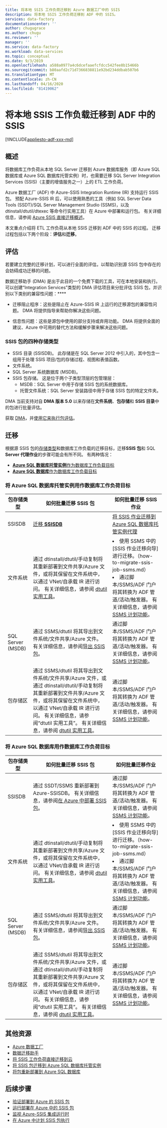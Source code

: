 ```yaml
---
title: 将本地 SSIS 工作负荷迁移到 Azure 数据工厂中的 SSIS
description: 将本地 SSIS 工作负荷迁移到 ADF 中的 SSIS。
services: data-factory
documentationcenter: ''
author: chugugrace
ms.author: chugu
ms.reviewer: ''
manager: ''
ms.service: data-factory
ms.workload: data-services
ms.topic: conceptual
ms.date: 9/3/2019
ms.openlocfilehash: a588a0977a4c6dcefaaefcfdcc542fee8b15466b
ms.sourcegitcommit: b80aafd2c71d7366838811e92bd234ddbab507b6
ms.translationtype: MT
ms.contentlocale: zh-CN
ms.lasthandoff: 04/16/2020
ms.locfileid: "81419062"
---
```

# <a name="migrate-on-premises-ssis-workloads-to-ssis-in-adf"></a>将本地 SSIS 工作负载迁移到 ADF 中的 SSIS

[!INCLUDE[appliesto-adf-xxx-md](includes/appliesto-adf-xxx-md.md)]

## <a name="overview"></a>概述

将数据库工作负荷从本地 SQL Server 迁移到 Azure 数据库服务（即 Azure SQL 数据库或 Azure SQL 数据库托管实例）时，也需要迁移 SQL Server Integration Services (SSIS)（主要的增值服务之一）上的 ETL 工作负荷。

Azure 数据工厂 (ADF) 中 Azure-SSIS Integration Runtime (IR) 支持运行 SSIS 包。 预配 Azure-SSIS IR 后，可以使用熟悉的工具（例如 SQL Server Data Tools (SSDT)/SQL Server Management Studio (SSMS)，以及 dtinstall/dtutil/dtexec 等命令行实用工具）在 Azure 中部署和运行包。 有关详细信息，请参阅 [Azure SSIS 直接迁移概述](https://docs.microsoft.com/sql/integration-services/lift-shift/ssis-azure-lift-shift-ssis-packages-overview)。

本文重点介绍将 ETL 工作负荷从本地 SSIS 迁移到 ADF 中的 SSIS 的过程。 迁移过程包括以下两个阶段：**评估**和**迁移**。

## <a name="assessment"></a>评估

若要建立完整的迁移计划，可以进行全面的评估，以帮助识别源 SSIS 包中存在的会妨碍成功迁移的问题。

数据迁移助手 (DMA) 是出于此目的一个免费下载的工具，可在本地安装和执行。 可以创建“Integration Services”类型的 DMA 评估项目来分批评估 SSIS 包，并识别以下类别的兼容性问题：****

- 迁移阻止程序：这些是阻止在 Azure-SSIS IR 上运行的迁移源包的兼容性问题。 DMA 将提供指导来帮助你解决这些问题。

- 信息性问题：这些是源包中使用的部分支持或弃用功能。 DMA 将提供全面的建议、Azure 中可用的替代方法和缓解步骤来解决这些问题。

### <a name="four-storage-types-for-ssis-packages"></a>SSIS 包的四种存储类型

- SSIS 目录 (SSISDB)。 此存储是在 SQL Server 2012 中引入的，其中包含一组用于处理 SSIS 项目/包的存储过程、视图和表值函数。
- 文件系统。
- SQL Server 系统数据库 (MSDB)。
- SSIS 包存储。 这是位于两个子类型顶层的包管理层：
  - MSDB：SQL Server 中用于存储 SSIS 包的系统数据库。
  - 托管文件系统：SQL Server 安装路径中用于存储 SSIS 包的特定文件夹。

DMA 当前支持对自 **DMA 版本 5.0** 以来存储在**文件系统**、**包存储**和 **SSIS 目录**中的包进行批量评估。

获取 [DMA](https://docs.microsoft.com/sql/dma/dma-overview)，并[使用它来执行包评估](https://docs.microsoft.com/sql/dma/dma-assess-ssis)。

## <a name="migration"></a>迁移

根据源 SSIS 包的[存储类型](#four-storage-types-for-ssis-packages)和数据库工作负载的迁移目标，迁移**SSIS 包**和 SQL **Server 代理作业**的步骤可能会有所不同。 有两种情况：

- [**Azure SQL 数据库托管实例**作为数据库工作负载目标](#azure-sql-database-managed-instance-as-database-workload-destination)
- [**Azure SQL 数据库**作为数据库工作负载目标](#azure-sql-database-as-database-workload-destination)

### <a name="azure-sql-database-managed-instance-as-database-workload-destination"></a>将 **Azure SQL 数据库托管实例**用作数据库工作负荷目标

| **包存储类型** |如何批量迁移 SSIS 包|如何批量迁移 SSIS 作业|
|-|-|-|
|SSISDB|[迁移 **SSISDB**](scenario-ssis-migration-ssisdb-mi.md)|[将 SSIS 作业迁移到 Azure SQL 数据库托管实例代理](scenario-ssis-migration-ssisdb-mi.md#ssis-jobs-to-azure-sql-database-managed-instance-agent)|
|文件系统|通过 dtinstall/dtutil/手动复制将其重新部署到文件共享/Azure 文件，或将其保留在文件系统中，以通过 VNet/自承载 IR 进行访问。 有关详细信息，请参阅 [dtutil 实用工具](https://docs.microsoft.com/sql/integration-services/dtutil-utility)。|<li> 使用 SSMS 中的 [SSIS 作业迁移向导]进行迁移。（how-to-migrate-ssis-job-ssms.md） <li>通过脚本/SSMS/ADF 门户将其转换为 ADF 管道/活动/触发器。 有关详细信息，请参阅 [SSMS 计划功能](https://docs.microsoft.com/sql/integration-services/lift-shift/ssis-azure-schedule-packages-ssms)。|
|SQL Server (MSDB)|通过 SSMS/dtutil 将其导出到文件系统/文件共享/Azure 文件。 有关详细信息，请参阅[导出 SSIS 包](https://docs.microsoft.com/sql/integration-services/import-and-export-packages-ssis-service)。|通过脚本/SSMS/ADF 门户将其转换为 ADF 管道/活动/触发器。 有关详细信息，请参阅 [SSMS 计划功能](https://docs.microsoft.com/sql/integration-services/lift-shift/ssis-azure-schedule-packages-ssms)。|
|包存储区|通过 SSMS/dtutil 将其导出到文件系统/文件共享/Azure 文件，或通过 dtinstall/dtutil/手动复制将其重新部署到文件共享/Azure 文件，或将其保留在文件系统中，以通过 VNet/自承载 IR 进行访问。 有关详细信息，请参阅“dtutil 实用工具”。 有关详细信息，请参阅 [dtutil 实用工具](https://docs.microsoft.com/sql/integration-services/dtutil-utility)。|通过脚本/SSMS/ADF 门户将其转换为 ADF 管道/活动/触发器。 有关详细信息，请参阅 [SSMS 计划功能](https://docs.microsoft.com/sql/integration-services/lift-shift/ssis-azure-schedule-packages-ssms)。|

### <a name="azure-sql-database-as-database-workload-destination"></a>将 **Azure SQL 数据库**用作数据库工作负荷目标

| **包存储类型** |如何批量迁移 SSIS 包|如何批量迁移作业|
|-|-|-|
|SSISDB|通过 SSDT/SSMS 重新部署到 Azure-SSISDB。 有关详细信息，请参阅[在 Azure 中部署 SSIS 包](https://docs.microsoft.com/sql/integration-services/lift-shift/ssis-azure-deploy-run-monitor-tutorial)。|通过脚本/SSMS/ADF 门户将其转换为 ADF 管道/活动/触发器。 有关详细信息，请参阅 [SSMS 计划功能](https://docs.microsoft.com/sql/integration-services/lift-shift/ssis-azure-schedule-packages-ssms)。|
|文件系统|通过 dtinstall/dtutil/手动复制将其重新部署到文件共享/Azure 文件，或将其保留在文件系统中，以通过 VNet/自承载 IR 进行访问。 有关详细信息，请参阅 [dtutil 实用工具](https://docs.microsoft.com/sql/integration-services/dtutil-utility)。|<li> 使用 SSMS 中的 [SSIS 作业迁移向导]进行迁移。（how-to-migrate-ssis-job-ssms.md） <li> 通过脚本/SSMS/ADF 门户将其转换为 ADF 管道/活动/触发器。 有关详细信息，请参阅 [SSMS 计划功能](https://docs.microsoft.com/sql/integration-services/lift-shift/ssis-azure-schedule-packages-ssms)。|
|SQL Server (MSDB)|通过 SSMS/dtutil 将其导出到文件系统/文件共享/Azure 文件。 有关详细信息，请参阅[导出 SSIS 包](https://docs.microsoft.com/sql/integration-services/import-and-export-packages-ssis-service)。|通过脚本/SSMS/ADF 门户将其转换为 ADF 管道/活动/触发器。 有关详细信息，请参阅 [SSMS 计划功能](https://docs.microsoft.com/sql/integration-services/lift-shift/ssis-azure-schedule-packages-ssms)。|
|包存储区|通过 SSMS/dtutil 将其导出到文件系统/文件共享/Azure 文件，或通过 dtinstall/dtutil/手动复制将其重新部署到文件共享/Azure 文件，或将其保留在文件系统中，以通过 VNet/自承载 IR 进行访问。 有关详细信息，请参阅“dtutil 实用工具”。 有关详细信息，请参阅 [dtutil 实用工具](https://docs.microsoft.com/sql/integration-services/dtutil-utility)。|通过脚本/SSMS/ADF 门户将其转换为 ADF 管道/活动/触发器。 有关详细信息，请参阅 [SSMS 计划功能](https://docs.microsoft.com/sql/integration-services/lift-shift/ssis-azure-schedule-packages-ssms)。|

## <a name="additional-resources"></a>其他资源

- [Azure 数据工厂](https://docs.microsoft.com/azure/data-factory/introduction)
- [数据迁移助手](https://docs.microsoft.com/sql/dma/dma-overview)
- [将 SSIS 工作负荷直接迁移到云](https://docs.microsoft.com/sql/integration-services/lift-shift/ssis-azure-lift-shift-ssis-packages-overview?view=sql-server-2017)
- [将 SSIS 包迁移到 Azure SQL 数据库托管实例](https://docs.microsoft.com/azure/dms/how-to-migrate-ssis-packages-managed-instance)
- [将包重新部署到 Azure SQL 数据库](https://docs.microsoft.com/azure/dms/how-to-migrate-ssis-packages)

## <a name="next-steps"></a>后续步骤

- [验证部署到 Azure 的 SSIS 包](https://docs.microsoft.com/sql/integration-services/lift-shift/ssis-azure-validate-packages)
- [运行部署在 Azure 中的 SSIS 包](https://docs.microsoft.com/sql/integration-services/lift-shift/ssis-azure-run-packages)
- [监视 Azure-SSIS 集成运行时](https://docs.microsoft.com/azure/data-factory/monitor-integration-runtime#azure-ssis-integration-runtime)
- [在 Azure 中计划 SSIS 包执行](https://docs.microsoft.com/sql/integration-services/lift-shift/ssis-azure-schedule-packages)

